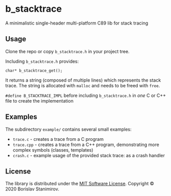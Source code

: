 # b_stacktrace

A minimalistic single-header multi-platform C89 lib for stack tracing

## Usage

Clone the repo or copy `b_stacktrace.h` in your project tree.

Including `b_stacktrace.h` provides:

`char* b_stacktrace_get();`

It returns a string (composed of multiple lines) which represents the stack trace. The string is allocated with `malloc` and needs to be freed with `free`.

`#define B_STACKTRACE_IMPL` before including `b_stacktrace.h` in *one* C or C++ file to create the implementation

## Examples

The subdirectory `example/` contains several small examples:

* `trace.c` - creates a trace from a C program
* `trace.cpp` - creates a trace from a C++ program, demonstrating more complex symbols (classes, templates)
* `crash.c` - example usage of the provided stack trace: as a crash handler

## License

The library is distributed under the [MIT Software License](http://opensource.org/licenses/MIT). Copyright &copy; 2020 Borislav Stanimirov.
